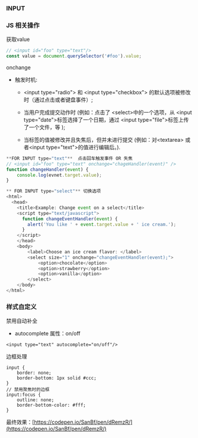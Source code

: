 ### INPUT

### JS 相关操作

获取value

```js
// <input id="foo" type="text"/>
const value = document.querySelector('#foo').value;
```

onchange

* 触发时机:

  * &lt;input type="radio"&gt; 和 &lt;input type="checkbox"&gt; 的默认选项被修改时（通过点击或者键盘事件）;
  * 当用户完成提交动作时 \(例如：点击了 &lt;select&gt;中的一个选项，从 &lt;input type="date"&gt;标签选择了一个日期，通过 &lt;input type="file"&gt;标签上传了一个文件，等 \);

  * 当标签的值被修改并且失焦后，但并未进行提交 \(例如：对&lt;textarea&gt; 或者&lt;input type="text"&gt;的值进行编辑后。\).

```js
**FOR INPUT type="text"**  点击回车触发事件 OR 失焦
// <input id="foo" type="text" onchange="chageHandler(event)" />
function changeHandler(event) {
    console.log(evnet.target.value);
}

** FOR INPUT type="select"** 切换选项
<html>
  <head>
    <title>Example: Change event on a select</title>
    <script type="text/javascript">
      function changeEventHandler(event) {
        alert('You like ' + event.target.value + ' ice cream.');
      }
    </script>
    </head>
    <body>
        <label>Choose an ice cream flavor: </label>
        <select size="1" onchange="changeEventHandler(event);">
            <option>chocolate</option>
            <option>strawberry</option>
            <option>vanilla</option>
        </select>
    </body>
</html>
```

### 样式自定义

禁用自动补全

* autocomplete 属性：on/off

```
<input type="text" autocomplete="on/off"/>
```

边框处理

```
input {
    border: none;
    border-bottom: 1px solid #ccc;
}
// 禁用聚焦时的边框
input:focus {
    outline: none;
    border-bottom-color: #fff;
}
```

最终效果：[https://codepen.io/SanBf/pen/dRemzR/](https://codepen.io/SanBf/pen/dRemzR/)



